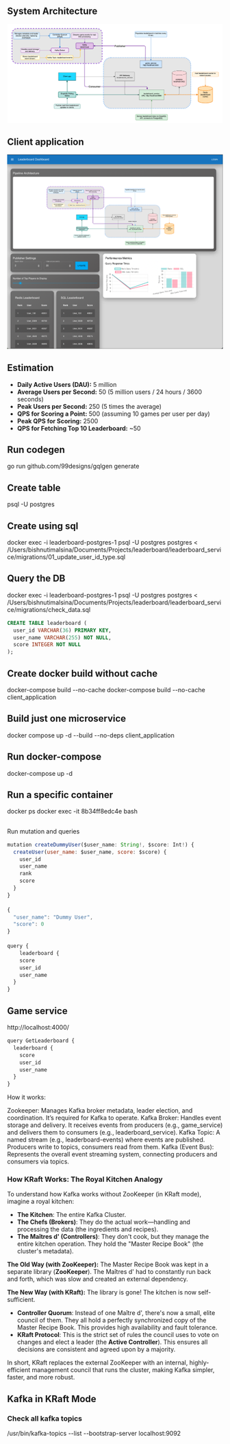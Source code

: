 ## System Architecture

![Pipeline Diagram](client_application/public/pipeline_diagram.png)

## Client application
![Client Application](client_application.png)


## Estimation

- **Daily Active Users (DAU):** 5 million
- **Average Users per Second:** 50 (5 million users / 24 hours / 3600 seconds)
- **Peak Users per Second:** 250 (5 times the average)
- **QPS for Scoring a Point:** 500 (assuming 10 games per user per day)
- **Peak QPS for Scoring:** 2500
- **QPS for Fetching Top 10 Leaderboard:** ~50

## Run codegen

go run github.com/99designs/gqlgen generate

## Create table

psql -U postgres

## Create using sql

docker exec -i leaderboard-postgres-1 psql -U postgres postgres < /Users/bishnutimalsina/Documents/Projects/leaderboard/leaderboard_service/migrations/01_update_user_id_type.sql

## Query the DB

docker exec -i leaderboard-postgres-1 psql -U postgres postgres < /Users/bishnutimalsina/Documents/Projects/leaderboard/leaderboard_service/migrations/check_data.sql

```sql
CREATE TABLE leaderboard (
  user_id VARCHAR(36) PRIMARY KEY,
  user_name VARCHAR(255) NOT NULL,
  score INTEGER NOT NULL
);
```

## Create docker build without cache

docker-compose build --no-cache
docker-compose build --no-cache client_application

## Build just one microservice

docker compose up -d --build --no-deps client_application

## Run docker-compose

docker-compose up -d

## Run a specific container

docker ps
docker exec -it 8b34ff8edc4e bash

##

Run mutation and queries

```js
mutation createDummyUser($user_name: String!, $score: Int!) {
  createUser(user_name: $user_name, score: $score) {
    user_id
    user_name
    rank
    score
  }
}

{
  "user_name": "Dummy User",
  "score": 0
}

query {
	leaderboard {
    score
    user_id
    user_name
  }
}
```

## Game service

http://localhost:4000/

```js
query GetLeaderboard {
  leaderboard {
    score
    user_id
    user_name
  }
}
```

How it works:

Zookeeper: Manages Kafka broker metadata, leader election, and coordination. It’s required for Kafka to operate.
Kafka Broker: Handles event storage and delivery. It receives events from producers (e.g., game_service) and delivers them to consumers (e.g., leaderboard_service).
Kafka Topic: A named stream (e.g., leaderboard-events) where events are published. Producers write to topics, consumers read from them.
Kafka (Event Bus): Represents the overall event streaming system, connecting producers and consumers via topics.

### How KRaft Works: The Royal Kitchen Analogy

To understand how Kafka works without ZooKeeper (in KRaft mode), imagine a royal kitchen:

- **The Kitchen**: The entire Kafka Cluster.
- **The Chefs (Brokers)**: They do the actual work—handling and processing the data (the ingredients and recipes).
- **The Maîtres d' (Controllers)**: They don't cook, but they manage the entire kitchen operation. They hold the "Master Recipe Book" (the cluster's metadata).

**The Old Way (with ZooKeeper):** The Master Recipe Book was kept in a separate library (**ZooKeeper**). The Maîtres d' had to constantly run back and forth, which was slow and created an external dependency.

**The New Way (with KRaft):** The library is gone! The kitchen is now self-sufficient.

- **Controller Quorum**: Instead of one Maître d', there's now a small, elite council of them. They all hold a perfectly synchronized copy of the Master Recipe Book. This provides high availability and fault tolerance.
- **KRaft Protocol**: This is the strict set of rules the council uses to vote on changes and elect a leader (the **Active Controller**). This ensures all decisions are consistent and agreed upon by a majority.

In short, KRaft replaces the external ZooKeeper with an internal, highly-efficient management council that runs the cluster, making Kafka simpler, faster, and more robust.

## Kafka in KRaft Mode

### Check all kafka topics

/usr/bin/kafka-topics --list --bootstrap-server localhost:9092

###
